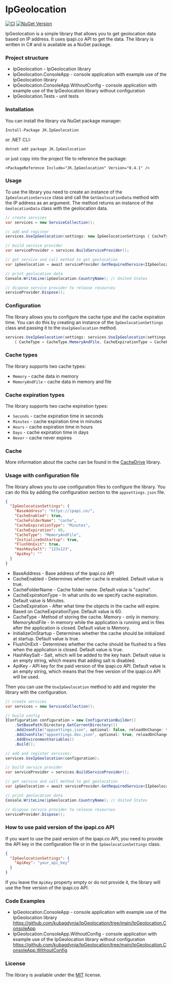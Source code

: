 # IpGeolocation

[![CI](https://img.shields.io/github/actions/workflow/status/kubagdynia/IpGeolocation/dotnet.yml?branch=main)](https://github.com/kubagdynia/IpGeolocation/actions?query=branch%3Amain) [![NuGet Version](https://img.shields.io/nuget/v/JK.IpGeolocation.svg?style=flat)](https://www.nuget.org/packages/JK.IpGeolocation/)

IpGeolocation is a simple library that allows you to get geolocation data based on IP address. It uses ipapi.co API to get the data. The library is written in C# and is available as a NuGet package. 


### Project structure

- IpGeolocation - IpGeolocation library
- IpGeolocation.ConsoleApp - console application with example use of the IpGeolocation library
- IpGeolocation.ConsoleApp.WithoutConfig - console application with example use of the IpGeolocation library without configuration
- IpGeolocation.Tests - unit tests

### Installation

You can install the library via NuGet package manager:

```
Install-Package JK.IpGeolocation
```

or .NET CLI:

```
dotnet add package JK.IpGeolocation
```

or just copy into the project file to reference the package:

```
<PackageReference Include="JK.IpGeolocation" Version="0.4.1" />
```

### Usage

To use the library you need to create an instance of the `IpGeolocationService` class and call the `GetGeolocationData` method with the IP address as an argument. The method returns an instance of the `GeolocationData` class with the geolocation data.

```csharp
// create services
var services = new ServiceCollection();

// add and register
services.UseIpGeolocation(settings: new IpGeolocationSettings { CacheType = CacheType.MemoryAndFile });

// build service provider
var serviceProvider = services.BuildServiceProvider();

// get service and call method to get geolocation
var ipGeolocation = await serviceProvider.GetRequiredService<IIpGeolocationService>().GetIpGeolocationAsync("8.8.8.8");

// print geolocation data 
Console.WriteLine(ipGeolocation.CountryName); // United States

// dispose service provider to release resources
serviceProvider.Dispose();
```

### Configuration

The library allows you to configure the cache type and the cache expiration time. You can do this by creating an instance of the `IpGeolocationSettings` class and passing
it to the `UseIpGeolocation` method.

```csharp
services.UseIpGeolocation(settings: services.UseIpGeolocation(settings: new IpGeolocationSettings
    { CacheType = CacheType.MemoryAndFile, CacheExpirationType = CacheExpirationType.Minutes, CacheExpiration = 60 });
```

### Cache types

The library supports two cache types:

- `Memory` - cache data in memory
- `MemoryAndFile` - cache data in memory and file

### Cache expiration types

The library supports two cache expiration types:

- `Seconds` - cache expiration time in seconds
- `Minutes` - cache expiration time in minutes
- `Hours` - cache expiration time in hours
- `Days` - cache expiration time in days
- `Never` - cache never expires

### Cache

More information about the cache can be found in the [CacheDrive](https://github.com/kubagdynia/CacheDrive) library.

### Usage with configuration file

The library allows you to use configuration files to configure the library. You can do this by adding the configuration section to the `appsettings.json` file.

```json
{
  "IpGeolocationSettings": {
    "BaseAddress": "https://ipapi.co/",
    "CacheEnabled": true,
    "CacheFolderName": "cache",
    "CacheExpirationType": "Minutes",
    "CacheExpiration": 60,
    "CacheType": "MemoryAndFile",
    "InitializeOnStartup": true,
    "FlushOnExit": true,
    "HashKeySalt": "123s123",
    "ApiKey": ""
  }
}
```

- BaseAddress - Base address of the ipapi.co API
- CacheEnabled - Determines whether cache is enabled. Default value is true.
- CacheFolderName - Cache folder name. Default value is "cache".
- CacheExpirationType - In what units do we specify cache expiration. Default value is Minutes.
- CacheExpiration - After what time the objects in the cache will expire. Based on CacheExpirationType. Default value is 60.
- CacheType - Method of storing the cache. Memory - only in memory. MemoryAndFile - In memory while the application is running and in files after the application is closed. Default value is Memory.
- InitializeOnStartup - Determines whether the cache should be initialized at startup. Default value is true.
- FlushOnExit - Determines whether the cache should be flushed to a files when the application is closed. Default value is true.
- HashKeySalt - Salt, which will be added to the key hash. Default value is an empty string, which means that adding salt is disabled.
- ApiKey - API key for the paid version of the ipapi.co API. Default value is an empty string, which means that the free version of the ipapi.co API will be used.

Then you can use the `UseIpGeolocation` method to add and register the library with the configuration.

```csharp
// create services
var services = new ServiceCollection();

// build config
IConfiguration configuration = new ConfigurationBuilder()
    .SetBasePath(Directory.GetCurrentDirectory())
    .AddJsonFile("appsettings.json", optional: false, reloadOnChange: true)
    .AddJsonFile("appsettings.dev.json", optional: true, reloadOnChange: true)
    .AddEnvironmentVariables()
    .Build();

// add and register services:
services.UseIpGeolocation(configuration);

// build service provider
var serviceProvider = services.BuildServiceProvider();

// get service and call method to get geolocation
var ipGeolocation = await serviceProvider.GetRequiredService<IIpGeolocationService>().GetIpGeolocationAsync("8.8.8.8");

// print geolocation data 
Console.WriteLine(ipGeolocation.CountryName); // United States

// dispose service provider to release resources
serviceProvider.Dispose();
```

### How to use paid version of the ipapi.co API

If you want to use the paid version of the ipapi.co API, you need to provide the API key in the configuration file or in the `IpGeolocationSettings` class.

```json
{
  "IpGeolocationSettings": {
    "ApiKey": "your_api_key"
  }
}
```

If you leave the `ApiKey` property empty or do not provide it, the library will use the free version of the ipapi.co API.

### Code Examples

- IpGeolocation.ConsoleApp - console application with example use of the IpGeolocation library
  https://github.com/kubagdynia/IpGeolocation/tree/main/IpGeolocation.ConsoleApp
- IpGeolocation.ConsoleApp.WithoutConfig - console application with example use of the IpGeolocation library without configuration
  https://github.com/kubagdynia/IpGeolocation/tree/main/IpGeolocation.ConsoleApp.WithoutConfig

### License

The library is available under the [MIT](https://opensource.org/licenses/MIT) license.